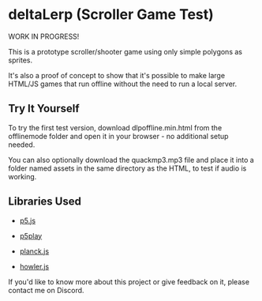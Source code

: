 # deltaLerp (Scroller Game Test)

WORK IN PROGRESS!

This is a prototype scroller/shooter game using only simple polygons as sprites.

It's also a proof of concept to show that it's possible to make large HTML/JS games that run offline without the need to run a local server.

## Try It Yourself

To try the first test version, download dlpoffline.min.html from the offlinemode folder and open it in your browser - no additional setup needed.

You can also optionally download the quackmp3.mp3 file and place it into a folder named assets in the same directory as the HTML, to test if audio is working.

## Libraries Used

- [p5.js](https://p5js.org/)

- [p5play](https://p5play.org/)

- [planck.js](https://piqnt.com/planck.js)

- [howler.js](https://howlerjs.com/)

If you'd like to know more about this project or give feedback on it, please contact me on Discord.
